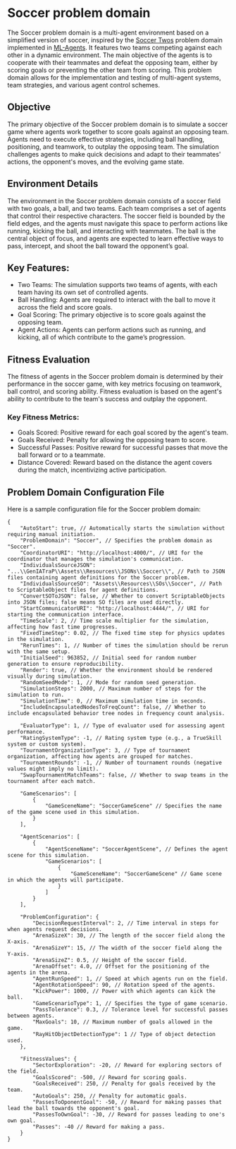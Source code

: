 # Soccer problem domain

The Soccer problem domain is a multi-agent environment based on a simplified version of soccer, inspired by the [Soccer Twos](https://github.com/Unity-Technologies/ml-agents/blob/develop/docs/Learning-Environment-Examples.md#soccer-twos) problem domain implemented in [ML-Agents](https://github.com/Unity-Technologies/ml-agents/tree/develop). It features two teams competing against each other in a dynamic environment. The main objective of the agents is to cooperate with their teammates and defeat the opposing team, either by scoring goals or preventing the other team from scoring. This problem domain allows for the implementation and testing of multi-agent systems, team strategies, and various agent control schemes.

## Objective
The primary objective of the Soccer problem domain is to simulate a soccer game where agents work together to score goals against an opposing team. Agents need to execute effective strategies, including ball handling, positioning, and teamwork, to outplay the opposing team. The simulation challenges agents to make quick decisions and adapt to their teammates' actions, the opponent's moves, and the evolving game state.

## Environment Details
The environment in the Soccer problem domain consists of a soccer field with two goals, a ball, and two teams. Each team comprises a set of agents that control their respective characters. The soccer field is bounded by the field edges, and the agents must navigate this space to perform actions like running, kicking the ball, and interacting with teammates. The ball is the central object of focus, and agents are expected to learn effective ways to pass, intercept, and shoot the ball toward the opponent’s goal.

## Key Features:
- Two Teams: The simulation supports two teams of agents, with each team having its own set of controlled agents.
- Ball Handling: Agents are required to interact with the ball to move it across the field and score goals.
- Goal Scoring: The primary objective is to score goals against the opposing team.
- Agent Actions: Agents can perform actions such as running, and kicking, all of which contribute to the game’s progression.

## Fitness Evaluation
The fitness of agents in the Soccer problem domain is determined by their performance in the soccer game, with key metrics focusing on teamwork, ball control, and scoring ability. Fitness evaluation is based on the agent's ability to contribute to the team's success and outplay the opponent.

### Key Fitness Metrics:
- Goals Scored: Positive reward for each goal scored by the agent's team.
- Goals Received: Penalty for allowing the opposing team to score.
- Successful Passes: Positive reward for successful passes that move the ball forward or to a teammate.
- Distance Covered: Reward based on the distance the agent covers during the match, incentivizing active participation.

## Problem Domain Configuration File
Here is a sample configuration file for the Soccer problem domain:

```json5
{
    "AutoStart": true, // Automatically starts the simulation without requiring manual initiation.
    "ProblemDomain": "Soccer", // Specifies the problem domain as "Soccer".
    "CoordinatorURI": "http://localhost:4000/", // URI for the coordinator that manages the simulation's communication.
    "IndividualsSourceJSON": "...\\GenIATraP\\Assets\\Resources\\JSONs\\Soccer\\", // Path to JSON files containing agent definitions for the Soccer problem.
    "IndividualsSourceSO": "Assets\\Resources\\SOs\\Soccer", // Path to ScriptableObject files for agent definitions.
    "ConvertSOToJSON": false, // Whether to convert ScriptableObjects into JSON files; false means SO files are used directly.
    "StartCommunicatorURI": "http://localhost:4444/", // URI for starting the communication interface.
    "TimeScale": 2, // Time scale multiplier for the simulation, affecting how fast time progresses.
    "FixedTimeStep": 0.02, // The fixed time step for physics updates in the simulation.
    "RerunTimes": 1, // Number of times the simulation should be rerun with the same setup.
    "InitialSeed": 963852, // Initial seed for random number generation to ensure reproducibility.
    "Render": true, // Whether the environment should be rendered visually during simulation.
    "RandomSeedMode": 1, // Mode for random seed generation.
    "SimulationSteps": 2000, // Maximum number of steps for the simulation to run.
    "SimulationTime": 0, // Maximum simulation time in seconds.
    "IncludeEncapsulatedNodesToFreqCount": false, // Whether to include encapsulated behavior tree nodes in frequency count analysis.
    
    "EvaluatorType": 1, // Type of evaluator used for assessing agent performance.
    "RatingSystemType": -1, // Rating system type (e.g., a TrueSkill system or custom system).
    "TournamentOrganizationType": 3, // Type of tournament organization, affecting how agents are grouped for matches.
    "TournamentRounds": -1, // Number of tournament rounds (negative values might imply no limit).
    "SwapTournamentMatchTeams": false, // Whether to swap teams in the tournament after each match.

    "GameScenarios": [
        {
            "GameSceneName": "SoccerGameScene" // Specifies the name of the game scene used in this simulation.
        }
    ],

    "AgentScenarios": [
        {
            "AgentSceneName": "SoccerAgentScene", // Defines the agent scene for this simulation.
            "GameScenarios": [
                {
                    "GameSceneName": "SoccerGameScene" // Game scene in which the agents will participate.
                }
            ]
        }
    ],

    "ProblemConfiguration": {
        "DecisionRequestInterval": 2, // Time interval in steps for when agents request decisions.
        "ArenaSizeX": 30, // The length of the soccer field along the X-axis.
        "ArenaSizeY": 15, // The width of the soccer field along the Y-axis.
        "ArenaSizeZ": 0.5, // Height of the soccer field.
        "ArenaOffset": 4.0, // Offset for the positioning of the agents in the arena.
        "AgentRunSpeed": 1, // Speed at which agents run on the field.
        "AgentRotationSpeed": 90, // Rotation speed of the agents.
        "KickPower": 1000, // Power with which agents can kick the ball.
        "GameScenarioType": 1, // Specifies the type of game scenario.
        "PassTolerance": 0.3, // Tolerance level for successful passes between agents.
        "MaxGoals": 10, // Maximum number of goals allowed in the game.
        "RayHitObjectDetectionType": 1 // Type of object detection used.
    },

    "FitnessValues": { 
        "SectorExploration": -20, // Reward for exploring sectors of the field.
        "GoalsScored": -500, // Reward for scoring goals.
        "GoalsReceived": 250, // Penalty for goals received by the team.
        "AutoGoals": 250, // Penalty for automatic goals.
        "PassesToOponentGoal": -50, // Reward for making passes that lead the ball towards the opponent's goal.
        "PassesToOwnGoal": -30, // Reward for passes leading to one's own goal.
        "Passes": -40 // Reward for making a pass.
    }
}
```


